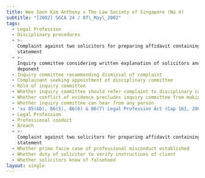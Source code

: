 ```yaml
---
title: Wee Soon Kim Anthony v The Law Society of Singapore (No 4)
subtitle: "[2002] SGCA 24 / 07\_May\_2002"
tags:
  - Legal Profession
  - Disciplinary procedures
  - >-
    Complaint against two solicitors for preparing affidavit containing false
    statement
  - >-
    Inquiry committee considering written explanation of solicitors and hearing
    deponent
  - Inquiry committee recommending dismissal of complaint
  - Complainant seeking appointment of disciplinary committee
  - Role of inquiry committee
  - Whether inquiry committee should refer complaint to disciplinary committee
  - Whether conflict of evidence precludes inquiry committee from making finding
  - Whether inquiry committee can hear from any person
  - 'ss 85(6D), 86(5), 86(6) & 86(7) Legal Profession Act (Cap 161, 2000 Ed)'
  - Legal Profession
  - Professional conduct
  - Breach
  - >-
    Complaint against two solicitors for preparing affidavit containing false
    statement
  - Whether prima facie case of professional misconduct established
  - Whether duty of solicitor to verify instructions of client
  - Whether solicitors know of falsehood
layout: single
---
```


